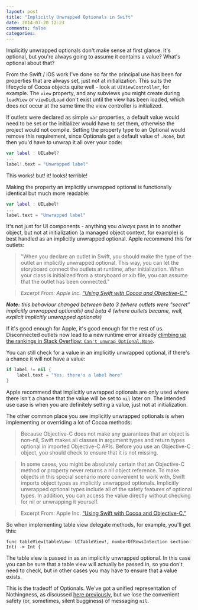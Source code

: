 ```yaml
---
layout: post
title: "Implicitly Unwrapped Optionals in Swift"
date: 2014-07-20 12:23
comments: false
categories: 
---
```

Implicitly unwrapped optionals don't make sense at first glance. It's optional, but you're always going to assume it contains a value? What's optional about that?

<!--more-->

From the Swift / iOS work I've done so far the principal use has been for properties that are always set, just not at initialization. This suits the lifecycle of Cocoa objects quite well - look at `UIViewController`, for example. The `view` property, and any subviews you might create during `loadView` or `viewDidLoad` don't exist until the view has been loaded, which does _not_ occur at the same time the view controller is initialized. 

If outlets were declared as simple `var` properties, a default value would need to be set or the initializer would have to set them, otherwise the project would not compile. Setting the property type to an Optional would remove this requirement, since Optionals get a default value of `.None`, but then you'd have to unwrap it all over your code:

```swift
var label : UILabel?
...
label!.text = "Unwrapped label"
```

This works! but! it! looks! terrible!

Making the property an implicitly unwrapped optional is functionally identical but much more readable:

```swift
var label : UILabel!
...
label.text = "Unwrapped label"
```

It's not just for UI components - anything you _always_ pass in to another object, but not at initialization (a managed object context, for example) is best handled as an implicitly unwrapped optional. Apple recommend this for outlets:

>"When you declare an outlet in Swift, you should make the type of the outlet an implicitly unwrapped optional. This way, you can let the storyboard connect the outlets at runtime, after initialization. When your class is initialized from a storyboard or xib file, you can assume that the outlet has been connected."

>_Excerpt From: Apple Inc. [“Using Swift with Cocoa and Objective-C.”](https://itun.es/gb/1u3-0.l)_

_**Note:** this behaviour changed between beta 3 (where outlets were "secret" implicitly unwrapped optionals) and beta 4 (where outlets became, well, explicit implicitly unwrapped optionals)_
 
If it's good enough for Apple, it's good enough for the rest of us. Disconnected outlets now lead to a new runtime error already [climbing up the rankings in Stack Overflow: `Can't unwrap Optional.None`](http://stackoverflow.com/q/24475889/852828). 

You can still check for a value in an implicitly unwrapped optional, if there's a chance it will not have a value:

```swift
if label != nil {
	label.text = "Yes, there's a label here"
}
```

Apple recommend that implicitly unwrapped optionals are only used where there isn't a chance that the value will be set to `nil` later on. The intended use case is when you are definitely setting a value, just not at initialization.

The other common place you see implicitly unwrapped optionals is when implementing or overriding a lot of Cocoa methods:

>Because Objective-C does not make any guarantees that an object is non–nil, Swift makes all classes in argument types and return types optional in imported Objective-C APIs. Before you use an Objective-C object, you should check to ensure that it is not missing.

>In some cases, you might be absolutely certain that an Objective-C method or property never returns a nil object reference. To make objects in this special scenario more convenient to work with, Swift imports object types as implicitly unwrapped optionals. Implicitly unwrapped optional types include all of the safety features of optional types. In addition, you can access the value directly without checking for nil or unwrapping it yourself. 

>Excerpt From: Apple Inc. [“Using Swift with Cocoa and Objective-C.”](https://itun.es/gb/1u3-0.l)

So when implementing table view delegate methods, for example, you'll get this:

```
func tableView(tableView: UITableView!, numberOfRowsInSection section: Int) -> Int {
```

The table view is passed in as an implicitly unwrapped optional. In this case you can be sure that a table view will actually be passed in, so you don't need to check, but in other cases you may have to ensure that a value exists.

This is the tradeoff of Optionals. We've got a unified representation of Nothingness, as discussed [here previously](http://commandshift.co.uk/blog/2014/06/11/understanding-optionals-in-swift/), but we lose the convenient safety (or, sometimes, silent bugginess) of messaging `nil`.

